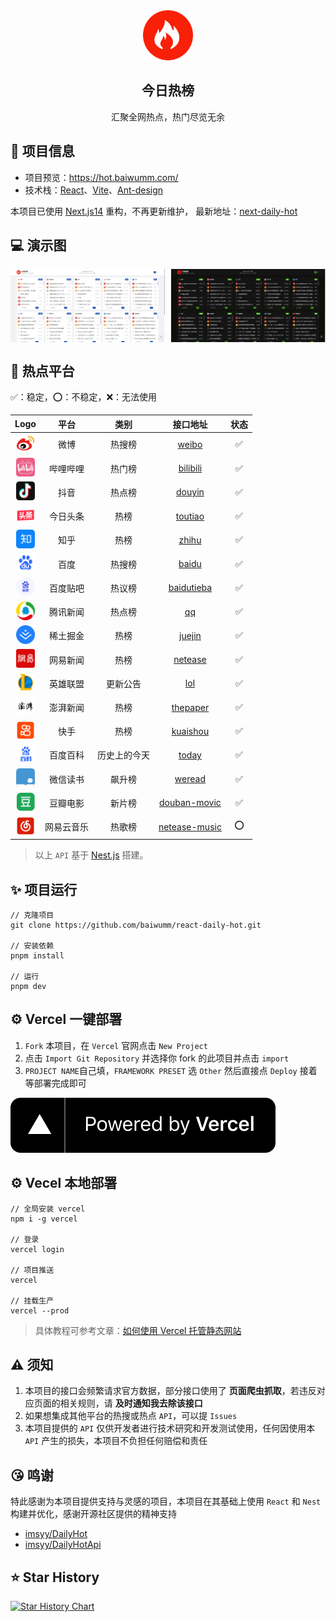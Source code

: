 <div align="center">
<img alt="logo" src="./public/logo.svg" width="80"/>
<h2>今日热榜</h2>
<p>汇聚全网热点，热门尽览无余</p>
</div>

## 🚩 项目信息
* 项目预览：https://hot.baiwumm.com/
* 技术栈：[React](https://react.dev/)、[Vite](https://www.vitejs.net/)、[Ant-design](https://ant-design.antgroup.com/)

本项目已使用 [Next.js14](https://nextjs.org/) 重构，不再更新维护， 最新地址：[next-daily-hot](https://github.com/baiwumm/next-daily-hot)

## 💻 演示图

<div style="display:flex;justify-content:space-between;">
<img alt="亮色模式" src="./src/assets/light.png" style="width:49%;"/>
<img alt="暗色模式" src="./src/assets/dark.png" style="width:49%;"/>
</div>

## 💯 热点平台

✅：稳定，⭕：不稳定，❌：无法使用 

| **Logo**    | **平台**     | **类别** | **接口地址** | **状态** |
| :--------: | :--------: | :--------: | :--------: |:--------: |
|<img alt="微博" src="./public/weibo.svg" width="30" style="display:inline-block"/>| 微博     | 热搜榜 | [weibo](https://api.baiwumm.com/hot/weibo)   | ✅ |
|<img alt="哔哩哔哩" src="./public/bilibili.svg" width="30" style="display:inline-block"/>| 哔哩哔哩  | 热门榜   | [bilibili](https://api.baiwumm.com/hot/bilibili)   | ✅ |
|<img alt="抖音" src="./public/douyin.svg" width="30" style="display:inline-block"/>| 抖音     | 热点榜 | [douyin](https://api.baiwumm.com/hot/douyin)   | ✅ |
|<img alt="今日头条" src="./public/toutiao.svg" width="30" style="display:inline-block"/>| 今日头条 | 热榜     | [toutiao](https://api.baiwumm.com/hot/toutiao)   | ✅ |
|<img alt="知乎" src="./public/zhihu.svg" width="30" style="display:inline-block"/>| 知乎     | 热榜 | [zhihu](https://api.baiwumm.com/hot/zhihu)   | ✅ |
|<img alt="百度" src="./public/baidu.svg" width="30" style="display:inline-block"/>| 百度     | 热搜榜 | [baidu](https://api.baiwumm.com/hot/baidu)   | ✅ |
|<img alt="百度贴吧" src="./public/baidutieba.svg" width="30" style="display:inline-block"/>| 百度贴吧  | 热议榜   | [baidutieba](https://api.baiwumm.com/hot/baidutieba)   | ✅ |
|<img alt="腾讯新闻" src="./public/qq.svg" width="30" style="display:inline-block"/>| 腾讯新闻   | 热点榜  | [qq](https://api.baiwumm.com/hot/qq)   | ✅ |
|<img alt="稀土掘金" src="./public/juejin.svg" width="30" style="display:inline-block"/>| 稀土掘金   | 热榜  | [juejin](https://api.baiwumm.com/hot/juejin)   | ✅ |
|<img alt="网易新闻微博" src="./public/netease.svg" width="30" style="display:inline-block"/>| 网易新闻    | 热榜 | [netease](https://api.baiwumm.com/hot/netease)   | ✅ |
|<img alt="英雄联盟" src="./public/lol.svg" width="30" style="display:inline-block"/>| 英雄联盟  | 更新公告   | [lol](https://api.baiwumm.com/hot/lol)   | ✅ |
|<img alt="澎湃新闻" src="./public/thepaper.svg" width="30" style="display:inline-block"/>| 澎湃新闻 | 热榜   | [thepaper](https://api.baiwumm.com/hot/thepaper)   | ✅ |
|<img alt="快手" src="./public/kuaishou.svg" width="30" style="display:inline-block"/>| 快手 | 热榜   | [kuaishou](https://api.baiwumm.com/hot/kuaishou)   | ✅ |
|<img alt="历史上的今天" src="./public/today.svg" width="30" style="display:inline-block"/>| 百度百科 | 历史上的今天   | [today](https://api.baiwumm.com/hot/today)   | ✅ |
|<img alt="微信读书" src="./public/weread.svg" width="30" style="display:inline-block"/>| 微信读书 | 飙升榜   | [weread](https://api.baiwumm.com/hot/weread)   | ✅ |
|<img alt="豆瓣电影" src="./public/douban-movic.svg" width="30" style="display:inline-block"/>| 豆瓣电影 | 新片榜   | [douban-movic](https://api.baiwumm.com/hot/douban-movic)   | ✅ |
|<img alt="网易云音乐" src="./public/netease-music.svg" width="30" style="display:inline-block"/>| 网易云音乐 | 热歌榜   | [netease-music](https://api.baiwumm.com/hot/netease-music)   | ⭕ |

> 以上 `API` 基于 [Nest.js](https://nest.nodejs.cn/) 搭建。

## ✨ 项目运行
```
// 克隆项目
git clone https://github.com/baiwumm/react-daily-hot.git

// 安装依赖
pnpm install

// 运行
pnpm dev
```

## ⚙️ Vercel 一键部署
1. `Fork` 本项目，在 `Vercel` 官网点击 `New Project`
2. 点击 `Import Git Repository` 并选择你 fork 的此项目并点击 `import`
3. `PROJECT NAME`自己填，`FRAMEWORK PRESET` 选 `Other` 然后直接点 `Deploy` 接着等部署完成即可

<a href="https://vercel.com/dashboard" target="_blank">
<img alt="vercel 部署" src="./src/assets/vercel.svg" />
</a>

## ⚙️ Vecel 本地部署
```
// 全局安装 vercel
npm i -g vercel

// 登录
vercel login

// 项目推送
vercel

// 挂载生产
vercel --prod
```
> 具体教程可参考文章：[如何使用 Vercel 托管静态网站](https://baiwumm.com/p/5zzij7bt)

## ⚠️ 须知
1. 本项目的接口会频繁请求官方数据，部分接口使用了 **页面爬虫抓取**，若违反对应页面的相关规则，请 **及时通知我去除该接口**
2. 如果想集成其他平台的热搜或热点 `API`，可以提 `Issues` 
3. 本项目提供的 `API` 仅供开发者进行技术研究和开发测试使用，任何因使用本 `API` 产生的损失，本项目不负担任何赔偿和责任

## 😘 鸣谢
特此感谢为本项目提供支持与灵感的项目，本项目在其基础上使用 `React` 和 `Nest` 构建并优化，感谢开源社区提供的精神支持

- [imsyy/DailyHot](https://github.com/imsyy/DailyHot)
- [imsyy/DailyHotApi](https://github.com/imsyy/DailyHotApi)

## ⭐ Star History

[![Star History Chart](https://api.star-history.com/svg?repos=baiwumm/react-daily-hot&type=Date)](https://star-history.com/#baiwumm/react-daily-hot&Date)